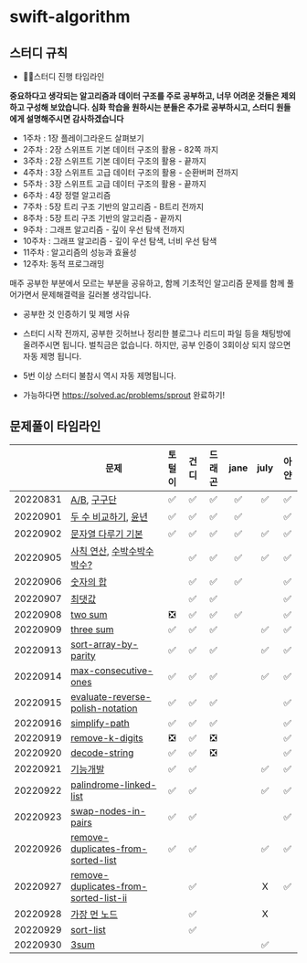 # swift-algorithm
## 스터디 규칙

- 💪🏽스터디 진행 타임라인

**중요하다고 생각되는 알고리즘과 데이터 구조를 주로 공부하고, 너무 어려운 것들은 제외하고 구성해 보았습니다. 심화 학습을 원하시는 분들은 추가로 공부하시고, 스터디 원들에게 설명해주시면 감사하겠습니다**

- 1주차 : 1장 플레이그라운드 살펴보기
- 2주차 : 2장 스위프트 기본 데이터 구조의 활용 - 82쪽 까지
- 3주차 : 2장 스위프트 기본 데이터 구조의 활용 - 끝까지
- 4주차 : 3장 스위프트 고급 데이터 구조의 활용 - 순환버퍼 전까지
- 5주차 : 3장 스위프트 고급 데이터 구조의 활용 - 끝까지
- 6주차 : 4장 정렬 알고리즘 
- 7주차 : 5장 트리 구조 기반의 알고리즘 - B트리 전까지
- 8주차 : 5장 트리 구조 기반의 알고리즘 - 끝까지
- 9주차 : 그래프 알고리즘 - 깊이 우선 탐색 전까지
- 10주차 : 그래프 알고리즘 - 깊이 우선 탐색, 너비 우선 탐색
- 11주차 : 알고리즘의 성능과 효율성
- 12주차: 동적 프로그래밍

매주 공부한 부분에서 모르는 부분을 공유하고, 함께 기초적인 알고리즘 문제를 함께 풀어가면서 문제해결력을 길러볼 생각입니다.

- 공부한 것 인증하기 및 제명 사유

- 스터디 시작 전까지, 공부한 깃허브나 정리한 블로그나 리드미 파일 등을 채팅방에 올려주시면 됩니다. 벌칙금은 없습니다. 하지만, 공부 인증이 3회이상 되지 않으면 자동 제명 됩니다.
- 5번 이상 스터디 불참시 역시 자동 제명됩니다.
- 가능하다면 https://solved.ac/problems/sprout 완료하기!
## 문제풀이 타임라인
|  | 문제 | 토털이 | 건디 | 드래곤 | jane | july | 아얀 |
| --- | --- |:---:|:---:|:---:|:---:|:---:|:---:|
| 20220831 | [A/B](https://www.acmicpc.net/problem/1008), [구구단](https://www.acmicpc.net/problem/2739) | ✅ | ✅ | ✅ | ✅ | ✅ | ✅ |
| 20220901 | [두 수 비교하기](https://www.acmicpc.net/problem/1330), [윤년](https://www.acmicpc.net/problem/2753) | ✅ | ✅ | ✅ | ✅ |  | ✅ |
| 20220902 | [문자열 다루기 기본](https://school.programmers.co.kr/learn/courses/30/lessons/12918) | ✅ | ✅ | ✅ | ✅ | ✅ | ✅ |
| 20220905 | [사칙 연산](https://www.acmicpc.net/problem/10869), [수박수박수박수?](https://school.programmers.co.kr/learn/courses/30/lessons/12922) |  | ✅ | ✅ | ✅ | ✅ | ✅ |
| 20220906 | [숫자의 합](https://www.acmicpc.net/problem/11720) |  | ✅ | ✅ | ✅ |  | ✅ |
| 20220907 | [최댓값](https://www.acmicpc.net/problem/2562) |  | ✅ | ✅ |  |  | ✅ |
| 20220908 | [two sum](https://leetcode.com/problems/two-sum/) | ❎ | ✅ | ✅ | ✅ |  | ✅ |
| 20220909 | [three sum](https://leetcode.com/problems/3sum/) | ✅ | ✅ | ✅ |  | ✅ |  ✅ |
| 20220913 | [sort-array-by-parity](https://leetcode.com/problems/sort-array-by-parity/) | ✅ | ✅ | ✅ |  | ✅ |  ✅ |
| 20220914 | [max-consecutive-ones](https://leetcode.com/problems/max-consecutive-ones/) | ✅ | ✅ | ✅ |  | ✅ |  ✅|
| 20220915 | [evaluate-reverse-polish-notation](https://leetcode.com/problems/evaluate-reverse-polish-notation/)| ✅ | ✅ | ✅ |  |  |  ✅|
| 20220916 | [simplify-path](https://leetcode.com/problems/simplify-path/) | ✅ | ✅ | ✅ |  |  |  ✅|
| 20220919 | [remove-k-digits](https://leetcode.com/problems/remove-k-digits/) | ❎ | ✅ | ❎ |  |  |✅ |
| 20220920 | [decode-string](https://leetcode.com/problems/decode-string/) | ✅ | ✅ | ❎ |  |  | ✅ |
| 20220921 | [기능개발](https://school.programmers.co.kr/learn/courses/30/lessons/42586) | ✅ | ✅ |  |  | ✅ |✅ |
| 20220922 | [palindrome-linked-list](https://leetcode.com/problems/palindrome-linked-list/) | ✅ | ✅ |  |  |✅  | ✅ |
| 20220923 | [swap-nodes-in-pairs](https://leetcode.com/problems/swap-nodes-in-pairs/) | ✅ | ✅ |  |  |  | ✅ |
| 20220926 | [remove-duplicates-from-sorted-list](https://leetcode.com/problems/remove-duplicates-from-sorted-list/) | ✅ | ✅ |  |  |  ✅ | ✅ |
| 20220927 | [remove-duplicates-from-sorted-list-ii](https://leetcode.com/problems/remove-duplicates-from-sorted-list-ii/) |  | ✅ |  |  | X | ✅ |
| 20220928 | [가장 먼 노드](https://school.programmers.co.kr/learn/courses/30/lessons/49189) |  | ✅ |  |  | X |  |
| 20220929 | [sort-list](https://leetcode.com/problems/sort-list/) |  | ✅ |  |  |  |  |
| 20220930 | [3sum](https://leetcode.com/problems/3sum/) |  |  |  |  |✅  |  |
